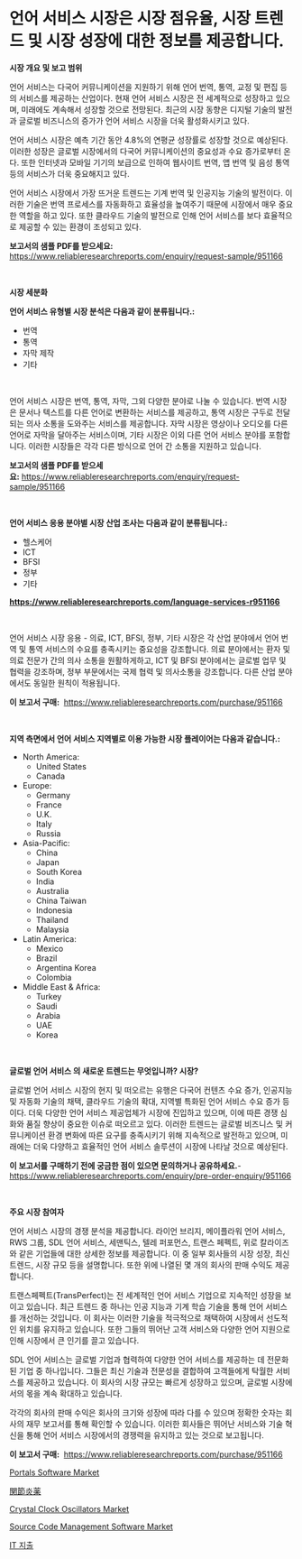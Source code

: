 <p><h1>언어 서비스 시장은 시장 점유율, 시장 트렌드 및 시장 성장에 대한 정보를 제공합니다.</h1></p><p><strong>시장 개요 및 보고 범위</strong></p>
<p><p>언어 서비스는 다국어 커뮤니케이션을 지원하기 위해 언어 번역, 통역, 교정 및 편집 등의 서비스를 제공하는 산업이다. 현재 언어 서비스 시장은 전 세계적으로 성장하고 있으며, 미래에도 계속해서 성장할 것으로 전망된다. 최근의 시장 동향은 디지털 기술의 발전과 글로벌 비즈니스의 증가가 언어 서비스 시장을 더욱 활성화시키고 있다.</p><p>언어 서비스 시장은 예측 기간 동안 4.8%의 연평균 성장률로 성장할 것으로 예상된다. 이러한 성장은 글로벌 시장에서의 다국어 커뮤니케이션의 중요성과 수요 증가로부터 온다. 또한 인터넷과 모바일 기기의 보급으로 인하여 웹사이트 번역, 앱 번역 및 음성 통역 등의 서비스가 더욱 중요해지고 있다.</p><p>언어 서비스 시장에서 가장 뜨거운 트렌드는 기계 번역 및 인공지능 기술의 발전이다. 이러한 기술은 번역 프로세스를 자동화하고 효율성을 높여주기 때문에 시장에서 매우 중요한 역할을 하고 있다. 또한 클라우드 기술의 발전으로 인해 언어 서비스를 보다 효율적으로 제공할 수 있는 환경이 조성되고 있다.</p></p>
<p><strong>보고서의 샘플 PDF를 받으세요:</strong> <a href="https://www.reliableresearchreports.com/enquiry/request-sample/951166">https://www.reliableresearchreports.com/enquiry/request-sample/951166</a></p>
<p>&nbsp;</p>
<p><strong>시장 세분화</strong></p>
<p><strong>언어 서비스 유형별 시장 분석은 다음과 같이 분류됩니다.:</strong></p>
<p><ul><li>번역</li><li>통역</li><li>자막 제작</li><li>기타</li></ul></p>
<p>&nbsp;</p>
<p><p>언어 서비스 시장은 번역, 통역, 자막, 그외 다양한 분야로 나눌 수 있습니다. 번역 시장은 문서나 텍스트를 다른 언어로 변환하는 서비스를 제공하고, 통역 시장은 구두로 전달되는 의사 소통을 도와주는 서비스를 제공합니다. 자막 시장은 영상이나 오디오를 다른 언어로 자막을 달아주는 서비스이며, 기타 시장은 이외 다른 언어 서비스 분야를 포함합니다. 이러한 시장들은 각각 다른 방식으로 언어 간 소통을 지원하고 있습니다.</p></p>
<p><strong>보고서의 샘플 PDF를 받으세요:</strong>&nbsp;<a href="https://www.reliableresearchreports.com/enquiry/request-sample/951166">https://www.reliableresearchreports.com/enquiry/request-sample/951166</a></p>
<p>&nbsp;</p>
<p><strong> 언어 서비스 응용 분야별 시장 산업 조사는 다음과 같이 분류됩니다.:</strong></p>
<p><ul><li>헬스케어</li><li>ICT</li><li>BFSI</li><li>정부</li><li>기타</li></ul></p>
<p><strong><a href="https://www.reliableresearchreports.com/language-services-r951166">https://www.reliableresearchreports.com/language-services-r951166</a></strong></p>
<p>&nbsp;</p>
<p><p>언어 서비스 시장 응용 - 의료, ICT, BFSI, 정부, 기타 시장은 각 산업 분야에서 언어 번역 및 통역 서비스의 수요를 충족시키는 중요성을 강조합니다. 의료 분야에서는 환자 및 의료 전문가 간의 의사 소통을 원활하게하고, ICT 및 BFSI 분야에서는 글로벌 업무 및 협력을 강조하며, 정부 부문에서는 국제 협력 및 의사소통을 강조합니다. 다른 산업 분야에서도 동일한 원칙이 적용됩니다.</p></p>
<p><strong>이 보고서 구매:</strong>&nbsp; <a href="https://www.reliableresearchreports.com/purchase/951166">https://www.reliableresearchreports.com/purchase/951166</a></p>
<p>&nbsp;</p>
<p><strong>지역 측면에서 언어 서비스 지역별로 이용 가능한 시장 플레이어는 다음과 같습니다.:</strong></p>
<p><ul>
    <li>
        North America:
        <ul>
            <li>United States</li>
            <li>Canada</li>
        </ul>
    </li>
    <li>
        Europe:
        <ul>
            <li>Germany</li>
            <li>France</li>
            <li>U.K.</li>
            <li>Italy</li>
            <li>Russia</li>
        </ul>
    </li>
    <li>
        Asia-Pacific:
        <ul>
            <li>China</li>
            <li>Japan</li>
            <li>South Korea</li>
            <li>India</li>
            <li>Australia</li>
            <li>China Taiwan</li>
            <li>Indonesia</li>
            <li>Thailand</li>
            <li>Malaysia</li>
        </ul>
    </li>
    <li>
        Latin America:
        <ul>
            <li>Mexico</li>
            <li>Brazil</li>
            <li>Argentina Korea</li>
            <li>Colombia</li>
        </ul>
    </li>
    <li>
        Middle East & Africa:
        <ul>
            <li>Turkey</li>
            <li>Saudi</li>
            <li>Arabia</li>
            <li>UAE</li>
            <li>Korea</li>
        </ul>
    </li>
    </ul></p>
<p>&nbsp;</p>
<p><strong>글로벌 언어 서비스 의 새로운 트렌드는 무엇입니까? 시장?</strong></p>
<p><p>글로벌 언어 서비스 시장의 현지 및 떠오르는 유행은 다국어 컨텐츠 수요 증가, 인공지능 및 자동화 기술의 채택, 클라우드 기술의 확대, 지역별 특화된 언어 서비스 수요 증가 등이다. 더욱 다양한 언어 서비스 제공업체가 시장에 진입하고 있으며, 이에 따른 경쟁 심화와 품질 향상이 중요한 이슈로 떠오르고 있다. 이러한 트렌드는 글로벌 비즈니스 및 커뮤니케이션 환경 변화에 따른 요구를 충족시키기 위해 지속적으로 발전하고 있으며, 미래에는 더욱 다양하고 효율적인 언어 서비스 솔루션이 시장에 나타날 것으로 예상된다.</p></p>
<p><strong>이 보고서를 구매하기 전에 궁금한 점이 있으면 문의하거나 공유하세요.</strong>- <a href="https://www.reliableresearchreports.com/enquiry/pre-order-enquiry/951166">https://www.reliableresearchreports.com/enquiry/pre-order-enquiry/951166</a></p>
<p>&nbsp;</p>
<p><strong>주요 시장 참여자</strong></p>
<p><p>언어 서비스 시장의 경쟁 분석을 제공합니다. 라이언 브리지, 메이플라워 언어 서비스, RWS 그룹, SDL 언어 서비스, 세맨틱스, 텔레 퍼포먼스, 트랜스 페펙트, 위로 칼라이즈와 같은 기업들에 대한 상세한 정보를 제공합니다. 이 중 일부 회사들의 시장 성장, 최신 트렌드, 시장 규모 등을 설명합니다. 또한 위에 나열된 몇 개의 회사의 판매 수익도 제공합니다.</p><p>트랜스페펙트(TransPerfect)는 전 세계적인 언어 서비스 기업으로 지속적인 성장을 보이고 있습니다. 최근 트렌드 중 하나는 인공 지능과 기계 학습 기술을 통해 언어 서비스를 개선하는 것입니다. 이 회사는 이러한 기술을 적극적으로 채택하여 시장에서 선도적인 위치를 유지하고 있습니다. 또한 그들의 뛰어난 고객 서비스와 다양한 언어 지원으로 인해 시장에서 큰 인기를 끌고 있습니다.</p><p>SDL 언어 서비스는 글로벌 기업과 협력하여 다양한 언어 서비스를 제공하는 데 전문화된 기업 중 하나입니다. 그들은 최신 기술과 전문성을 결합하여 고객들에게 탁월한 서비스를 제공하고 있습니다. 이 회사의 시장 규모는 빠르게 성장하고 있으며, 글로벌 시장에서의 몫을 계속 확대하고 있습니다.</p><p>각각의 회사의 판매 수익은 회사의 크기와 성장에 따라 다를 수 있으며 정확한 숫자는 회사의 재무 보고서를 통해 확인할 수 있습니다. 이러한 회사들은 뛰어난 서비스와 기술 혁신을 통해 언어 서비스 시장에서의 경쟁력을 유지하고 있는 것으로 보고됩니다.</p></p>
<p><strong>이 보고서 구매:</strong>&nbsp;&nbsp;<a href="https://www.reliableresearchreports.com/purchase/951166">https://www.reliableresearchreports.com/purchase/951166</a></p>
<p><p><a href="https://github.com/luckyshygirl/Market-Research-Report-List-4/blob/main/portals-software-market.md">Portals Software Market</a></p><p><a href="https://medium.com/@reyeshowell655/%E9%96%A2%E7%AF%80%E7%82%8E%E6%B2%BB%E7%99%82%E8%96%AC%E3%81%AE%E5%B8%82%E5%A0%B4%E8%A6%8F%E6%A8%A1-%E5%B8%82%E5%A0%B4%E5%8B%95%E5%90%91%E3%81%A8%E5%B8%82%E5%A0%B4%E4%BA%88%E6%B8%AC-2024%E5%B9%B4%E3%81%8B%E3%82%892031%E5%B9%B4-2ec75efd39d1">関節炎薬</a></p><p><a href="https://www.linkedin.com/pulse/analyzing-crystal-clock-oscillators-market-global-industry-whdxc?trackingId=lR1cBiHNR0aJlmRAJXYWTw%3D%3D">Crystal Clock Oscillators Market</a></p><p><a href="https://github.com/markusgodoy/Market-Research-Report-List-3/blob/main/source-code-management-software-market.md">Source Code Management Software Market</a></p><p><a href="https://github.com/KellyLyncyh543964/Market-Research-Report-List-1/blob/main/484910051208.md">IT 지출</a></p></p>